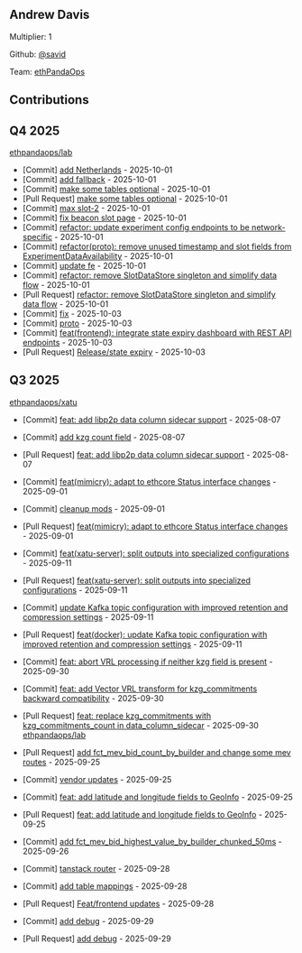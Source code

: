 
## Andrew Davis
Multiplier: 1

Github: [@savid](https://github.com/savid)

Team: [ethPandaOps](https://github.com/ethpandaops)

## Contributions

## Q4 2025


[ethpandaops/lab](https://github.com/ethpandaops/lab)
* [Commit] [add Netherlands](https://github.com/ethpandaops/lab/commit/3a3745d79fe02960dc4dca58c2fdfd03a337e9b0) - 2025-10-01
* [Commit] [add fallback](https://github.com/ethpandaops/lab/commit/d6d8e27549b66b6c6fac629b9612ad03e7acd46a) - 2025-10-01
* [Commit] [make some tables optional](https://github.com/ethpandaops/lab/commit/bd576a37eb21a70f10c9ab1f9a2e9e76d3623bfc) - 2025-10-01
* [Pull Request] [make some tables optional](https://github.com/ethpandaops/lab/pull/114) - 2025-10-01
* [Commit] [max slot-2](https://github.com/ethpandaops/lab/commit/6f5ec78fe4b0b2f156b96f3a206cdb318a52a755) - 2025-10-01
* [Commit] [fix beacon slot page](https://github.com/ethpandaops/lab/commit/8eeb2714e2a451d1239d4420bd5106b0cf098338) - 2025-10-01
* [Commit] [refactor: update experiment config endpoints to be network-specific](https://github.com/ethpandaops/lab/commit/d9a8c997bee656bada179a39cdebc50413630adf) - 2025-10-01
* [Commit] [refactor(proto): remove unused timestamp and slot fields from ExperimentDataAvailability](https://github.com/ethpandaops/lab/commit/2cb65b9ab7da9e64e65912a4c8fdb400e1588baf) - 2025-10-01
* [Commit] [update fe](https://github.com/ethpandaops/lab/commit/e24ec3d35b289b875f7ab6ea0c6d40298ce561d5) - 2025-10-01
* [Commit] [refactor: remove SlotDataStore singleton and simplify data flow](https://github.com/ethpandaops/lab/commit/25fc486e0a3259e64cae3dca35e438922a339ea3) - 2025-10-01
* [Pull Request] [refactor: remove SlotDataStore singleton and simplify data flow](https://github.com/ethpandaops/lab/pull/110) - 2025-10-01
* [Commit] [fix](https://github.com/ethpandaops/lab/commit/d9ac1209a1a14293241bb74ab471a8b1c75c4375) - 2025-10-03
* [Commit] [proto](https://github.com/ethpandaops/lab/commit/87dd76bb6dd01b14983b64c9ad42ee8085135392) - 2025-10-03
* [Commit] [feat(frontend): integrate state expiry dashboard with REST API endpoints](https://github.com/ethpandaops/lab/commit/09b52a584fefadb79929a82ea851155998767f0a) - 2025-10-03
* [Pull Request] [Release/state expiry](https://github.com/ethpandaops/lab/pull/119) - 2025-10-03
## Q3 2025

[ethpandaops/xatu](https://github.com/ethpandaops/xatu)
* [Commit] [feat: add libp2p data column sidecar support](https://github.com/ethpandaops/xatu/commit/725538571db7f680b2201a1df0be580769742859) - 2025-08-07
* [Commit] [add kzg count field](https://github.com/ethpandaops/xatu/commit/700ab600da20a196c117c6e735e8404536390c86) - 2025-08-07
* [Pull Request] [feat: add libp2p data column sidecar support](https://github.com/ethpandaops/xatu/pull/619) - 2025-08-07
* [Commit] [feat(mimicry): adapt to ethcore Status interface changes](https://github.com/ethpandaops/xatu/commit/d98d82dd6d3253f9e35c0f943e5527bc4d7cf5b4) - 2025-09-01
* [Commit] [cleanup mods](https://github.com/ethpandaops/xatu/commit/0571d46e16935ca8611d61a011e42e50229d5b86) - 2025-09-01
* [Pull Request] [feat(mimicry): adapt to ethcore Status interface changes](https://github.com/ethpandaops/xatu/pull/643) - 2025-09-01
* [Commit] [feat(xatu-server): split outputs into specialized configurations](https://github.com/ethpandaops/xatu/commit/0ae36dedea87245aa82ba235551a5615547ad87f) - 2025-09-11
* [Pull Request] [feat(xatu-server): split outputs into specialized configurations](https://github.com/ethpandaops/xatu/pull/650) - 2025-09-11
* [Commit] [update Kafka topic configuration with improved retention and compression settings](https://github.com/ethpandaops/xatu/commit/55cebf94cfe7f532a794a9f7195d3b28a404d0b7) - 2025-09-11
* [Pull Request] [feat(docker): update Kafka topic configuration with improved retention and compression settings](https://github.com/ethpandaops/xatu/pull/652) - 2025-09-11

* [Commit] [feat: abort VRL processing if neither kzg field is present](https://github.com/ethpandaops/xatu/commit/0668806911f5c233a9748908be327fe5fdf3c82f) - 2025-09-30
* [Commit] [feat: add Vector VRL transform for kzg_commitments backward compatibility](https://github.com/ethpandaops/xatu/commit/dccfc7957299541af116eccec0ed91a591f83d3b) - 2025-09-30
* [Pull Request] [feat: replace kzg_commitments with kzg_commitments_count in data_column_sidecar](https://github.com/ethpandaops/xatu/pull/663) - 2025-09-30
[ethpandaops/lab](https://github.com/ethpandaops/lab)
* [Pull Request] [add fct_mev_bid_count_by_builder and change some mev routes](https://github.com/ethpandaops/lab/pull/93) - 2025-09-25
* [Commit] [vendor updates](https://github.com/ethpandaops/lab/commit/a16fec9e20ba8a5f55d675266bc3538d73e5ea8c) - 2025-09-25
* [Commit] [feat: add latitude and longitude fields to GeoInfo](https://github.com/ethpandaops/lab/commit/6978126cd28110f1f5ebe2b39dce31cb60d6a538) - 2025-09-25
* [Pull Request] [feat: add latitude and longitude fields to GeoInfo](https://github.com/ethpandaops/lab/pull/91) - 2025-09-25
* [Commit] [add fct_mev_bid_highest_value_by_builder_chunked_50ms](https://github.com/ethpandaops/lab/commit/5f18887df5db953d155bd32bcb9a8d2d992ca90a) - 2025-09-26
* [Commit] [tanstack router](https://github.com/ethpandaops/lab/commit/4e4d62393cffd3aadb65f16967fff4745e6647fa) - 2025-09-28
* [Commit] [add table mappings](https://github.com/ethpandaops/lab/commit/3ac25daf532d9e9def13a654d81f218d5da3a98a) - 2025-09-28
* [Pull Request] [Feat/frontend updates](https://github.com/ethpandaops/lab/pull/96) - 2025-09-28
* [Commit] [add debug](https://github.com/ethpandaops/lab/commit/708b12f1683fefaa47f66d5b5ddf5079dece345b) - 2025-09-29
* [Pull Request] [add debug](https://github.com/ethpandaops/lab/pull/97) - 2025-09-29
